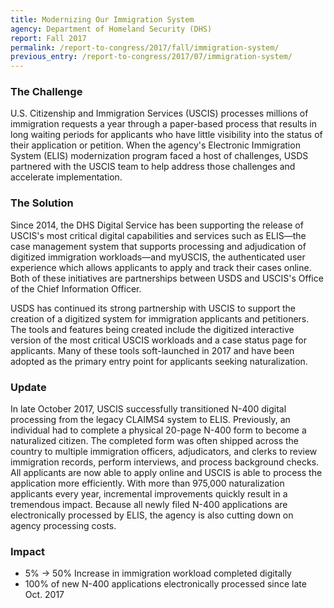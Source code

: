 ```yaml
---
title: Modernizing Our Immigration System
agency: Department of Homeland Security (DHS)
report: Fall 2017
permalink: /report-to-congress/2017/fall/immigration-system/
previous_entry: /report-to-congress/2017/07/immigration-system/
---
```

### The Challenge

U.S. Citizenship and Immigration Services (USCIS) processes millions of immigration requests a year through a paper-based process that results in long waiting periods for applicants who have little visibility into the status of their application or petition. When the agency's Electronic Immigration System (ELIS) modernization program faced a host of challenges, USDS partnered with the USCIS team to help address those challenges and accelerate implementation.

### The Solution

Since 2014, the DHS Digital Service has been supporting the release of USCIS's most critical digital capabilities and services such as ELIS—the case management system that supports processing and adjudication of digitized immigration workloads—and myUSCIS, the authenticated user experience which allows applicants to apply and track their cases online. Both of these initiatives are partnerships between USDS and USCIS's Office of the Chief Information Officer.

USDS has continued its strong partnership with USCIS to support the creation of a digitized system for immigration applicants and petitioners. The tools and features being created include the digitized interactive version of the most critical USCIS workloads and a case status page for applicants. Many of these tools soft-launched in 2017 and have been adopted as the primary entry point for applicants seeking naturalization.

### Update

In late October 2017, USCIS successfully transitioned N-400 digital processing from the legacy CLAIMS4 system to ELIS. Previously, an individual had to complete a physical 20-page N-400 form to become a naturalized citizen. The completed form was often shipped across the country to multiple immigration officers, adjudicators, and clerks to review immigration records, perform interviews, and process background checks. All applicants are now able to apply online and USCIS is able to process the application more efficiently. With more than 975,000 naturalization applicants every year, incremental improvements quickly result in a tremendous impact. Because all newly filed N-400 applications are electronically processed by ELIS, the agency is also cutting down on agency processing costs.

<div class="impact">
	<h3 class="infographic-text-blue">Impact</h3>
	<ul class="usa-grid">
		<li class="usa-width-one-half"><span class="infographic-text-blue">5<span class="unit">%</span> &rarr; 50<span class="unit">%</span></span> Increase in immigration workload completed digitally</li>
		<li class="usa-width-one-half"><span class="infographic-text-blue">100<span class="unit">%</span></span> of new N-400 applications electronically processed since late Oct. 2017</li>
	</ul>
</div>
